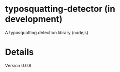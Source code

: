 # typosquatting-detector (in development)
A typosquatting detection library (nodejs)

# Details
Version 0.0.8
